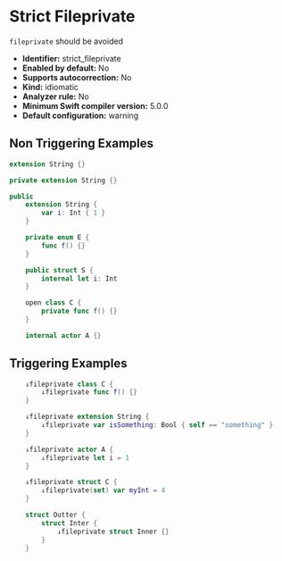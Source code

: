 # Strict Fileprivate

`fileprivate` should be avoided

* **Identifier:** strict_fileprivate
* **Enabled by default:** No
* **Supports autocorrection:** No
* **Kind:** idiomatic
* **Analyzer rule:** No
* **Minimum Swift compiler version:** 5.0.0
* **Default configuration:** warning

## Non Triggering Examples

```swift
extension String {}
```

```swift
private extension String {}
```

```swift
public
    extension String {
        var i: Int { 1 }
    }
```

```swift
    private enum E {
        func f() {}
    }
```

```swift
    public struct S {
        internal let i: Int
    }
```

```swift
    open class C {
        private func f() {}
    }
```

```swift
    internal actor A {}
```

## Triggering Examples

```swift
    ↓fileprivate class C {
        ↓fileprivate func f() {}
    }
```

```swift
    ↓fileprivate extension String {
        ↓fileprivate var isSomething: Bool { self == "something" }
    }
```

```swift
    ↓fileprivate actor A {
        ↓fileprivate let i = 1
    }
```

```swift
    ↓fileprivate struct C {
        ↓fileprivate(set) var myInt = 4
    }
```

```swift
    struct Outter {
        struct Inter {
            ↓fileprivate struct Inner {}
        }
    }
```